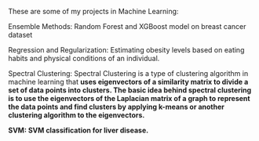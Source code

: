 These are some of my projects in Machine Learning:

   Ensemble Methods: Random Forest and XGBoost model on breast cancer dataset


   

Regression and Regularization: Estimating obesity levels based on eating habits and physical conditions of an individual.


   

Spectral Clustering: Spectral Clustering is a type of clustering algorithm in machine learning that <b>uses eigenvectors of a similarity matrix to divide a set of data points into clusters. The basic idea behind spectral clustering is to use the eigenvectors of the Laplacian matrix of a graph to represent the data points and find clusters by applying k-means or another clustering algorithm to the eigenvectors. 

    

SVM: SVM classification for liver disease.

      
